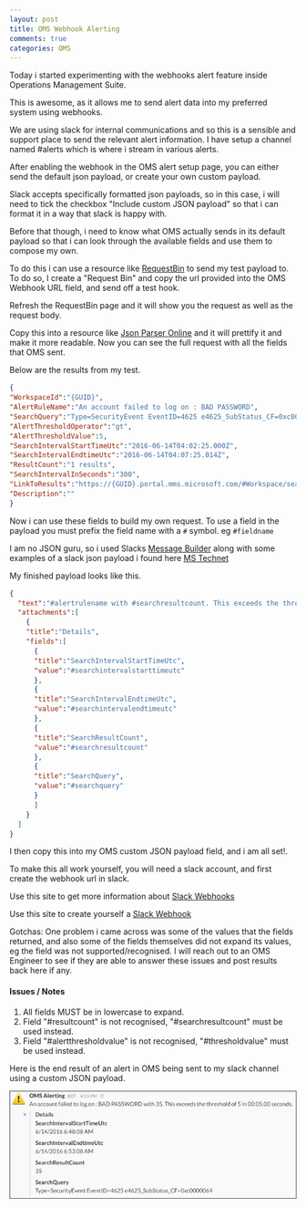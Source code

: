 ```yaml
---
layout: post
title: OMS Webhook Alerting
comments: true
categories: OMS
---
```

Today i started experimenting with the webhooks alert feature inside Operations Management Suite.

This is awesome, as it allows me to send alert data into my preferred system using webhooks.

We are using slack for internal communications and so this is a sensible and support place to send the relevant alert information.  I have setup a channel named #alerts which is where i stream in various alerts.

After enabling the webhook in the OMS alert setup page, you can either send the default json payload, or create your own custom payload.

Slack accepts specifically formatted json payloads, so in this case, i will need to tick the checkbox "Include custom JSON payload" so that i can format it in a way that slack is happy with.

Before that though, i need to know what OMS actually sends in its default payload so that i can look through the available fields and use them to compose my own.

To do this i can use a resource like [RequestBin](http://requestb.in) to send my test payload to.  To do so, I create a "Request Bin" and copy the url provided into the OMS Webhook URL field, and send off a test hook.

Refresh the RequestBin page and it will show you the request as well as the request body.

Copy this into a resource like [Json Parser Online](http://json.parser.online.fr/) and it will prettify it and make it more readable.  Now you can see the full request with all the fields that OMS sent.

Below are the results from my test.

```json
{
"WorkspaceId":"{GUID}",
"AlertRuleName":"An account failed to log on : BAD PASSWORD",
"SearchQuery":"Type=SecurityEvent EventID=4625 e4625_SubStatus_CF=0xc0000064",
"AlertThresholdOperator":"gt",
"AlertThresholdValue":5,
"SearchIntervalStartTimeUtc":"2016-06-14T04:02:25.000Z",
"SearchIntervalEndtimeUtc":"2016-06-14T04:07:25.014Z",
"ResultCount":"1 results",
"SearchIntervalInSeconds":"300",
"LinkToResults":"https://{GUID}.portal.mms.microsoft.com/#Workspace/search/index?_timeInterval.intervalEnd=2016-06-14T04:07:25.014Z&_timeInterval.intervalDuration=300&q=Type=SecurityEvent EventID=4625 e4625_SubStatus_CF=0xc0000064",
"Description":""
}
```

Now i can use these fields to build my own request.  To use a field in the payload you must prefix the field name with a `#` symbol. eg `#fieldname`

I am no JSON guru, so i used Slacks [Message Builder](https://api.slack.com/docs/formatting/builder) along with some examples of a slack json payload i found here [MS Technet](https://blogs.technet.microsoft.com/msoms/2016/03/30/introducing-webhook-support-for-oms-alerts/)

My finished payload looks like this.

```json
{
  "text":"#alertrulename with #searchresultcount. This exceeds the threshold of #thresholdvalue in #searchinterval seconds.",
  "attachments":[
    {
    "title":"Details",
    "fields":[
      {
      "title":"SearchIntervalStartTimeUtc",
      "value":"#searchintervalstarttimeutc"
      },
      {
      "title":"SearchIntervalEndtimeUtc",
      "value":"#searchintervalendtimeutc"
      },
      {
      "title":"SearchResultCount",
      "value":"#searchresultcount"
      },
      {
      "title":"SearchQuery",
      "value":"#searchquery"
      }
      ]
    }
  ]
}
```

I then copy this into my OMS custom JSON payload field, and i am all set!.

To make this all work yourself, you will need a slack account, and first create the webhook url in slack.

Use this site to get more information about [Slack Webhooks](https://api.slack.com/incoming-webhooks)

Use this site to create yourself a [Slack Webhook](https://slack.com/apps/manage/custom-integrations)

Gotchas:  One problem i came across was some of the values that the fields returned, and also some of the fields themselves did not expand its values, eg the field was not supported/recognised.  I will reach out to an OMS Engineer to see if they are able to answer these issues and post results back here if any.

#### Issues / Notes
1. All fields MUST be in lowercase to expand.
2. Field "#resultcount" is not recognised, "#searchresultcount" must be used instead.
3. Field "#alertthresholdvalue" is not recognised, "#thresholdvalue" must be used instead.

Here is the end result of an alert in OMS being sent to my slack channel using a custom JSON payload.

![OMS-bad-password-alert](/img/oms-bad-password.png)
